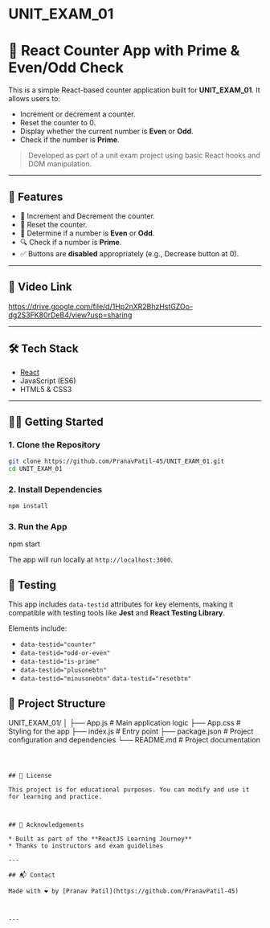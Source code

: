 # UNIT_EXAM_01



# 🧮 React Counter App with Prime & Even/Odd Check

This is a simple React-based counter application built for **UNIT_EXAM_01**. It allows users to:

- Increment or decrement a counter.
- Reset the counter to 0.
- Display whether the current number is **Even** or **Odd**.
- Check if the number is **Prime**.

> Developed as part of a unit exam project using basic React hooks and DOM manipulation.

---

## 🚀 Features

- 🔢 Increment and Decrement the counter.
- 🔁 Reset the counter.
- 🧮 Determine if a number is **Even** or **Odd**.
- 🔍 Check if a number is **Prime**.
- ✅ Buttons are **disabled** appropriately (e.g., Decrease button at 0).

---

## 📸 Video Link
https://drive.google.com/file/d/1Hp2nXR2BhzHstGZOo-dg2S3FK80rDeB4/view?usp=sharing


---

## 🛠️ Tech Stack

- [React](https://reactjs.org/)
- JavaScript (ES6)
- HTML5 & CSS3

---

## 🧑‍💻 Getting Started

### 1. Clone the Repository

```bash
git clone https://github.com/PranavPatil-45/UNIT_EXAM_01.git
cd UNIT_EXAM_01
````

### 2. Install Dependencies

```bash
npm install
```

### 3. Run the App


npm start


The app will run locally at `http://localhost:3000`.



## 🧪 Testing

This app includes `data-testid` attributes for key elements, making it compatible with testing tools like **Jest** and **React Testing Library**.

Elements include:

* `data-testid="counter"`
* `data-testid="odd-or-even"`
* `data-testid="is-prime"`
* `data-testid="plusonebtn"`
* `data-testid="minusonebtn"`
 `data-testid="resetbtn"`



## 📂 Project Structure

UNIT_EXAM_01/
│
├── App.js             # Main application logic
├── App.css            # Styling for the app
├── index.js           # Entry point
├── package.json       # Project configuration and dependencies
└── README.md          # Project documentation
```



## 📝 License

This project is for educational purposes. You can modify and use it for learning and practice.



## 🙌 Acknowledgements

* Built as part of the **ReactJS Learning Journey**
* Thanks to instructors and exam guidelines

---

## 📬 Contact

Made with ❤️ by [Pranav Patil](https://github.com/PranavPatil-45)



---


